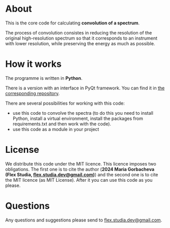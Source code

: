 # About

This is the core code for calculating **convolution of a spectrum**.

The process of convolution consistes in reducing the resolution of the original high-resolution spectrum so that it corresponds to an instrument with lower resolution, while preserving the energy as much as possible. 

# How it works

The programme is written in **Python**. 

There is a version with an interface in PyQt framework. You can find it in [the corresponding repository](https://github.com/FlexStudia/Convolution).

There are several possibilities for working with this code:

- use this code to convolve the spectra (to do this you need to install Python, install a virtual environment, install the packages from requirements.txt and then work with the code).
- use this code as a module in your project

# License

We distribute this code under the MIT licence. This licence imposes two obligations. The first one is to cite the author (**2024 Maria Gorbacheva (Flex Studia, [flex.studia.dev@gmail.com](mailto:flex.studia.dev@gmail.com))**) and the second one is to cite the MIT licence (as MIT License). After it you can use this code as you please.

# Questions

Any questions and suggestions please send to [flex.studia.dev@gmail.com](mailto:flex.studia.dev@gmail.com).
